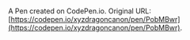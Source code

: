 # 

A Pen created on CodePen.io. Original URL: [https://codepen.io/xyzdragoncanon/pen/PobMBwr](https://codepen.io/xyzdragoncanon/pen/PobMBwr).


